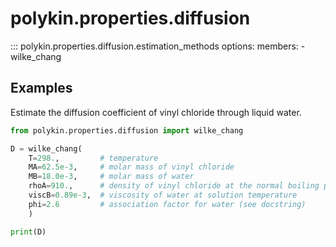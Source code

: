 
# polykin.properties.diffusion

::: polykin.properties.diffusion.estimation_methods
    options:
        members:
            - wilke_chang

## Examples

Estimate the diffusion coefficient of vinyl chloride through liquid water.

```python exec="on" source="console"
from polykin.properties.diffusion import wilke_chang

D = wilke_chang(
    T=298.,         # temperature
    MA=62.5e-3,     # molar mass of vinyl chloride
    MB=18.0e-3,     # molar mass of water
    rhoA=910.,      # density of vinyl chloride at the normal boiling point
    viscB=0.89e-3,  # viscosity of water at solution temperature
    phi=2.6         # association factor for water (see docstring)
    )

print(D)
```
